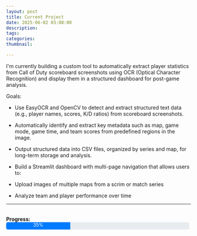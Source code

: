 ```yaml
---
layout: post
title: Current Project
date: 2025-06-02 03:08:00
description: 
tags: 
categories: 
thumbnail: 

---
```


I'm currently building a custom tool to automatically extract player statistics from Call of Duty scoreboard screenshots using OCR (Optical Character Recognition) and display them in a structured dashboard for post-game analysis.

Goals:
-   Use EasyOCR and OpenCV to detect and extract structured text data (e.g., player names, scores, K/D ratios) from scoreboard screenshots.

-   Automatically identify and extract key metadata such as map, game mode, game time, and team scores from predefined regions in the image.

-   Output structured data into CSV files, organized by series and map, for long-term storage and analysis.

-   Build a Streamlit dashboard with multi-page navigation that allows users to:

-   Upload images of multiple maps from a scrim or match series

-   Analyze team and player performance over time


---

<div style="margin-top: 2rem;">
  <strong>Progress:</strong>
  <div style="background-color: #e9ecef; border-radius: 5px; overflow: hidden; height: 20px; width: 100%; max-width: 500px;">
    <div style="width: 35%; background-color: #007bff; height: 100%; text-align: center; color: white; font-size: 0.9em;">
      35%
    </div>
  </div>
</div>